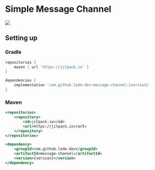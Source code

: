# Simple Message Channel

[![](https://jitpack.io/v/lede-dev/message-channel.svg)](https://jitpack.io/#lede-dev/message-channel)


## Setting up

### Gradle

```groovy
repositories {
    maven { url 'https://jitpack.io' }
}
```
```groovy
dependencies {
    implementation 'com.github.lede-dev:message-channel:{version}'
}
```

### Maven
```xml
<repositories>
    <repository>
        <id>jitpack.io</id>
        <url>https://jitpack.io</url>
    </repository>
</repositories>
```
```xml
<dependency>
    <groupId>com.github.lede-dev</groupId>
    <artifactId>message-channel</artifactId>
    <version>{version}</version>
</dependency>
```

